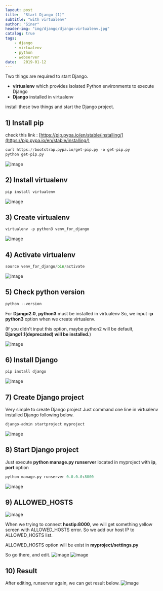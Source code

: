 ```yaml
---
layout: post
title:  "Start Django (1)"
subtitle: "with virtualenv"
author: "Siner"
header-img: "img/django/django-virtualenv.jpg"
catalog: true
tags:
    - django
    - virtualenv
    - python
    - webserver
date:   2019-01-12
---
```

Two things are required to start Django.

- **virtualenv** which provides isolated Python environments to execute Django
- **Django** installed in virtualenv

install these two things and start the Django project.


## 1) Install pip
  check this link : [https://pip.pypa.io/en/stable/installing/](https://pip.pypa.io/en/stable/installing/)
  
  ```python
  curl https://bootstrap.pypa.io/get-pip.py -o get-pip.py
  python get-pip.py
  ```
![image](https://user-images.githubusercontent.com/34048253/51082217-18a31000-1746-11e9-94b3-2cdfb6039ca4.png)


## 2) Install virtualenv
  ```python
  pip install virtualenv
  ```
![image](https://user-images.githubusercontent.com/34048253/51082225-3a9c9280-1746-11e9-9bc4-91a05049b0de.png)

## 3) Create virtualenv
  ```python
  virtualenv -p python3 venv_for_django
  ```
![image](https://user-images.githubusercontent.com/34048253/51082232-4be59f00-1746-11e9-8eac-5f11b63184f6.png)

## 4) Activate virtualenv
  ```python
  source venv_for_django/bin/activate
  ```
![image](https://user-images.githubusercontent.com/34048253/51082234-59028e00-1746-11e9-8200-7bce0f604007.png)

## 5) Check python version
  ```python
  python --version
  ```

For **Django2.0**, **python3** must be installed in virtualenv
So, we input **-p python3** option when we create virtualenv.

(If you didn't input this option, maybe python2 will be default, **Django1.1(deprecated) will be installed.**)


![image](https://user-images.githubusercontent.com/34048253/51082240-89e2c300-1746-11e9-9444-018887dd64b2.png)

## 6) Install Django
  ```python
  pip install django
  ```

![image](https://user-images.githubusercontent.com/34048253/51082246-9c5cfc80-1746-11e9-856e-11fbf902c6a8.png)



## 7) Create Django project
Very simple to create Django project
Just command one line in virtualenv installed Django following below.

  ```python
  django-admin startproject myproject
  ```
![image](https://user-images.githubusercontent.com/34048253/51082256-d0382200-1746-11e9-86bc-5dd2ca6659bc.png)


## 8) Start Django project
Just execute **python manage.py runserver** located in myproject with **ip**, **port** option

  ```python
  python manage.py runserver 0.0.0.0:8000
  ```
![image](https://user-images.githubusercontent.com/34048253/51082269-01b0ed80-1747-11e9-84fe-e045bdb44691.png)

## 9) ALLOWED_HOSTS
![image](https://user-images.githubusercontent.com/34048253/51082279-5d7b7680-1747-11e9-9674-6e49b2eb9612.png)

When we trying to connect **hostip:8000**, we will get something yellow screen with ALLOWED_HOSTS error.
So we add our host IP to ALLOWED_HOSTS list.

ALLOWED_HOSTS option will be exist in **myproject/settings.py**


So go there, and edit.
![image](https://user-images.githubusercontent.com/34048253/51082397-76852700-1749-11e9-9d75-9a4853fee34d.png)
![image](https://user-images.githubusercontent.com/34048253/51082295-be0ab380-1747-11e9-87cb-fca9b5e81e32.png)


## 10) Result
After editing, runserver again, we can get result below. 
![image](https://user-images.githubusercontent.com/34048253/51082317-0f1aa780-1748-11e9-91b7-2a6c99a98b4b.png)

